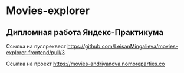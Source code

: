 # Movies-explorer

## Дипломная работа Яндекс-Практикума


Ссылка на пуллреквест https://github.com/LeisanMingalieva/movies-explorer-frontend/pull/3


Ссылка на проект https://movies-andriyanova.nomoreparties.co